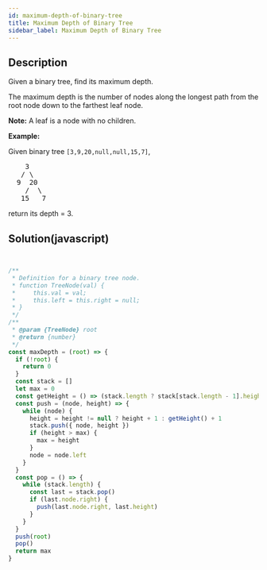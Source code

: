 ```yaml
---
id: maximum-depth-of-binary-tree
title: Maximum Depth of Binary Tree
sidebar_label: Maximum Depth of Binary Tree
---
```

## Description
<div class="description">
<p>Given a binary tree, find its maximum depth.</p>

<p>The maximum depth is the number of nodes along the longest path from the root node down to the farthest leaf node.</p>

<p><strong>Note:</strong>&nbsp;A leaf is a node with no children.</p>

<p><strong>Example:</strong></p>

<p>Given binary tree <code>[3,9,20,null,null,15,7]</code>,</p>

<pre>
    3
   / \
  9  20
    /  \
   15   7</pre>

<p>return its depth = 3.</p>

</div>

## Solution(javascript)
```javascript


/**
 * Definition for a binary tree node.
 * function TreeNode(val) {
 *     this.val = val;
 *     this.left = this.right = null;
 * }
 */
/**
 * @param {TreeNode} root
 * @return {number}
 */
const maxDepth = (root) => {
  if (!root) {
    return 0
  }
  const stack = []
  let max = 0
  const getHeight = () => (stack.length ? stack[stack.length - 1].height : 0)
  const push = (node, height) => {
    while (node) {
      height = height != null ? height + 1 : getHeight() + 1
      stack.push({ node, height })
      if (height > max) {
        max = height
      }
      node = node.left
    }
  }
  const pop = () => {
    while (stack.length) {
      const last = stack.pop()
      if (last.node.right) {
        push(last.node.right, last.height)
      }
    }
  }
  push(root)
  pop()
  return max
}

```